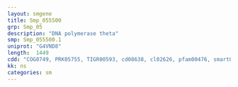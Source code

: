 ```yaml
---
layout: smgene
title: Smp_055500
grp: Smp_05
description: "DNA polymerase theta"
smp: Smp_055500.1
uniprot: "G4VND8"
length:  1449
cdd: "COG0749, PRK05755, TIGR00593, cd08638, cl02626, pfam00476, smart00482"
kk: ns
categories: sm
---
```

